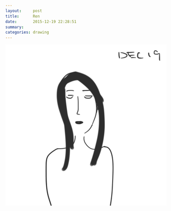 ```yaml
---
layout:     post
title:      Ren
date:       2015-12-19 22:28:51
summary:    
categories: drawing
---
```

![Ren](/images/blog/Ren.png "a metaphor")
